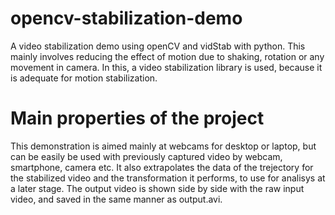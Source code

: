 # opencv-stabilization-demo

A video stabilization demo using openCV and vidStab with python.
This mainly involves reducing the effect of motion due to shaking, rotation or any movement in camera.
In this, a video stabilization library is used, because it is adequate for motion stabilization.

# Main properties of the project
This demonstration is aimed mainly at webcams for desktop  or laptop, but can be easily be used with previously captured video by webcam, smartphone, camera etc.
It also extrapolates the data of the trejectory for the stabilized video and the transformation it performs, to use for analisys at a later stage.
The output video is shown side by side with the raw input video, and saved in the same manner as output.avi.
